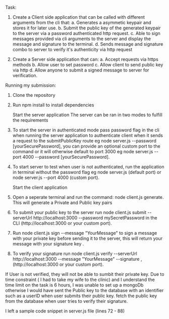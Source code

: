 Task: 
1. Create a Client side application that can be called with different arguments from the cli that:
   a. Generates a asymmetic keypair and stores it for later use.
   b. Submit the public key of the generated keypair to the server via a password authenticated http request.
   c. Able to sign messages provided via cli arguments to the server and display the message and signature to the terminal.
   d. Sends message and signature combo to server to verify it's authenticity via http request

2. Create a Server side application that can:
   a. Accept requests via https methods
   b. Allow user to set password
   c. Allow client to send public key via http
   d. Allow anyone to submit a signed message to server for verification.

Running my submission:

1. Clone the repository
2. Run npm install to install dependencies

   Start the server application
The server can be ran in two modes to fulfill the requirements
1. To start the server in authenticated mode pass password flag in the cli when running the server application to authenticate client
   when it sends a request to the submitPublicKey route eg node server.js --password [yourSecurePassword],
   you can provide an optional custom port to the command or it will otherwise default to port 3000
   eg node server.js --port 4000 --password [yourSecurePassword].
3. To start server to test when user is not authenticated, run the application in terminal without the password flag
   eg node server.js (default port) or node server.js --port 4000 (custom port).

   Start the client application

1. Open a seperate terminal and run the command: node client.js generate.
   This will generate a Private and Public key pairs
2. To submit your public key to the server run node client.js submit --serverUrl http://localhost:3000 --password mySecretPassword in the CLI (http://localhost:3000
   or your custom port).
3. Run node client.js sign --message "YourMessage" to sign a message with your private key before sending it to the server, this will return your
   message with your signature key  <signatureKey>.
4. To verify your signature run node client.js verify --serverUrl http://localhost:3000 --message "YourMessage"  --signature <signatureKey>,
   (http://localhost:3000 or your custom port).

If User is not verified, they will not be able to sumbit their private key.
Due to time constraint ( I had to take my wife to the clinic) and I understand the time limit on the task is 6 hours, I was unable to set up a mongoDb 
otherwise I would have sent the Public key to the database with an identifier such as a userID when user submits their public key.
fetch the public key from the database when user tries to verify their signature. 

I left a sample code snippet in server.js file (lines 72 - 88)


